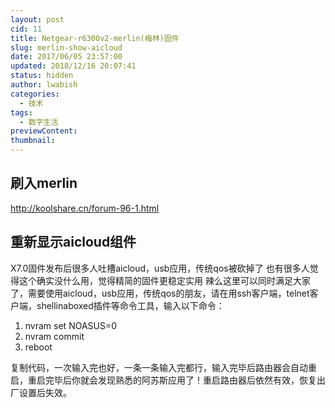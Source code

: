 ```yaml
---
layout: post
cid: 11
title: Netgear-r6300v2-merlin(梅林)固件
slug: merlin-show-aicloud
date: 2017/06/05 23:57:00
updated: 2018/12/16 20:07:41
status: hidden
author: lwabish
categories: 
  - 技术
tags: 
  - 数字生活
previewContent: 
thumbnail: 
---
```



## 刷入merlin
http://koolshare.cn/forum-96-1.html
## 重新显示aicloud组件
X7.0固件发布后很多人吐槽aicloud，usb应用，传统qos被砍掉了
也有很多人觉得这个确实没什么用，觉得精简的固件更稳定实用
辣么这里可以同时满足大家了，需要使用aicloud，usb应用，传统qos的朋友，请在用ssh客户端，telnet客户端，shellinaboxed插件等命令工具，输入以下命令：

1. nvram set NOASUS=0
2. nvram commit
3. reboot

复制代码，一次输入完也好，一条一条输入完都行，输入完毕后路由器会自动重启，重启完毕后你就会发现熟悉的阿苏斯应用了！重启路由器后依然有效，恢复出厂设置后失效。